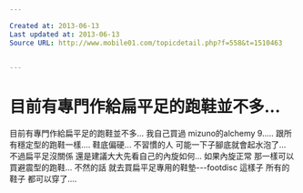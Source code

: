 ```yaml
---

Created at: 2013-06-13
Last updated at: 2013-06-13
Source URL: http://www.mobile01.com/topicdetail.php?f=558&t=1510463


---
```


# 目前有專門作給扁平足的跑鞋並不多...


目前有專門作給扁平足的跑鞋並不多...
我自己買過 mizuno的alchemy 9..... 跟所有穩定型的跑鞋一樣.... 鞋底偏硬...
不習慣的人 可能一下子腳底就會起水泡了...
不過扁平足沒關係 還是建議大大先看自己的內旋如何...
如果內旋正常 那一樣可以買避震型的跑鞋...
不然的話 就去買扁平足專用的鞋墊---footdisc
這樣子 所有的鞋子 都可以穿了....

